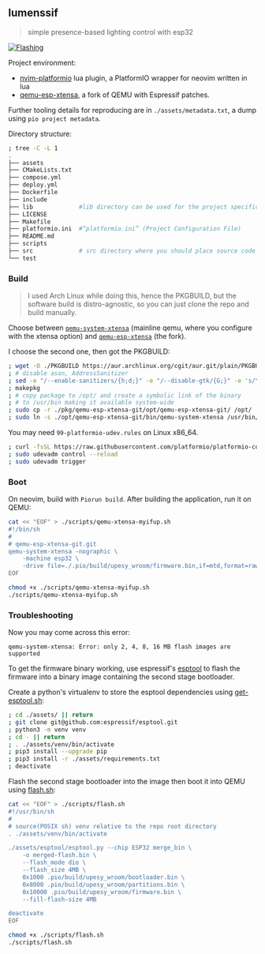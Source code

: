## lumenssif
> simple presence-based lighting control with esp32

[![Flashing](https://github.com/deomorxsy/xtensa-qemetsu/actions/workflows/ci.yml/badge.svg)](https://github.com/deomorxsy/xtensa-qemetsu/actions/workflows/ci.yml)

Project environment:
- [nvim-platformio](https://github.com/anurag3301/nvim-platformio.lua/) lua plugin, a  PlatformIO wrapper for neovim written in lua
- [qemu-esp-xtensa](https://github.com/espressif/qemu), a fork of QEMU with Espressif patches.

Further tooling details for reproducing are in ```./assets/metadata.txt```, a dump using ```pio project metadata```.

Directory structure:
```sh
; tree -C -L 1
.
├── assets
├── CMakeLists.txt
├── compose.yml
├── deploy.yml
├── Dockerfile
├── include
├── lib             #lib directory can be used for the project specific (private) libraries. More details are located in lib/README file.
├── LICENSE
├── Makefile
├── platformio.ini  #“platformio.ini” (Project Configuration File)
├── README.md
├── scripts
├── src             # src directory where you should place source code (*.h, *.c, *.cpp, *.S, *.ino, etc.)
└── test

```

### Build

> I used Arch Linux while doing this, hence the PKGBUILD, but the software build is distro-agnostic, so you can just clone the repo and build manually.

Choose between [```qemu-system-xtensa```](https://github.com/qemu/qemu) (mainline qemu, where you configure with the xtensa option) and [```qemu-esp-xtensa```](https://github.com/espressif/qemu) (the fork).

I choose the second one, then got the PKGBUILD:
```sh
; wget -O ./PKGBUILD https://aur.archlinux.org/cgit/aur.git/plain/PKGBUILD?h=qemu-esp-xtensa-git
; # disable asan, AddressSanitizer
; sed -e "/--enable-sanitizers/{h;d;}" -e "/--disable-gtk/{G;}" -e 's/\(--enable-sanitizers\)/#\1/g' -e 's/disable-gtk/& \\ /' ./PKGBUILD > ./PKGBUILD
; makepkg
; # copy package to /opt/ and create a symbolic link of the binary
; # to /usr/bin making it available system-wide
; sudo cp -r ./pkg/qemu-esp-xtensa-git/opt/qemu-esp-xtensa-git/ /opt/
; sudo ln -s ./opt/qemu-esp-xtensa-git/bin/qemu-system-xtensa /usr/bin/
```

You may need ```99-platformio-udev.rules``` on Linux x86_64.
```sh
; curl -fsSL https://raw.githubusercontent.com/platformio/platformio-core/develop/platformio/assets/system/99-platformio-udev.rules | sudo tee /etc/udev/rules.d/99-platformio-udev.rules
; sudo udevadm control --reload
; sudo udevadm trigger
```


### Boot

On neovim, build with ```Piorun build```. After building the application, run it on QEMU:

```sh
cat << "EOF" > ./scripts/qemu-xtensa-myifup.sh
#!/bin/sh
#
# qemu-esp-xtensa-git.git
qemu-system-xtensa -nographic \
    -machine esp32 \
    -drive file=./.pio/build/upesy_wroom/firmware.bin,if=mtd,format=raw
EOF

chmod +x ./scripts/qemu-xtensa-myifup.sh
./scripts/qemu-xtensa-myifup.sh
```

### Troubleshooting

Now you may come across this error:
```
qemu-system-xtensa: Error: only 2, 4, 8, 16 MB flash images are supported
```

To get the firmware binary working, use espressif's [esptool](https://github.com/espressif/esptool) to flash the firmware into a binary image containing the second stage bootloader.


Create a python's virtualenv to store the esptool dependencies using [get-esptool.sh](./scripts/get-esptool.sh):
```sh
; cd ./assets/ || return
; git clone git@github.com:espressif/esptool.git
; python3 -m venv venv
; cd - || return
; . ./assets/venv/bin/activate
; pip3 install --upgrade pip
; pip3 install -r ./assets/requirements.txt
; deactivate
```

Flash the second stage bootloader into the image then boot it into QEMU using [flash.sh](./scripts/flash.sh):
```sh
cat << "EOF" > ./scripts/flash.sh
#!/usr/bin/sh
#
# source(POSIX sh) venv relative to the repo root directory
. ./assets/venv/bin/activate

./assets/esptool/esptool.py --chip ESP32 merge_bin \
    -o merged-flash.bin \
    --flash_mode dio \
    --flash_size 4MB \
    0x1000 .pio/build/upesy_wroom/bootloader.bin \
    0x8000 .pio/build/upesy_wroom/partitions.bin \
    0x10000 .pio/build/upesy_wroom/firmware.bin \
    --fill-flash-size 4MB

deactivate
EOF

chmod +x ./scripts/flash.sh
./scripts/flash.sh
```
